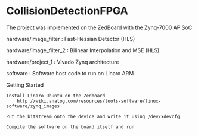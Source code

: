 # CollisionDetectionFPGA

The project was implemented on the ZedBoard with the Zynq-7000 AP SoC

hardware/image_filter : Fast-Hessian Detector (HLS)

hardware/image_filter_2 : Bilinear Interpolation and MSE (HLS)

hardware/project_1 : Vivado Zynq architecture

software : Software host code to run on Linaro ARM

Getting Started

	Install Linaro Ubuntu on the Zedboard
		http://wiki.analog.com/resources/tools-software/linux-software/zynq_images
		
	Put the bitstream onto the device and write it using /dev/xdevcfg

	Compile the software on the board itself and run